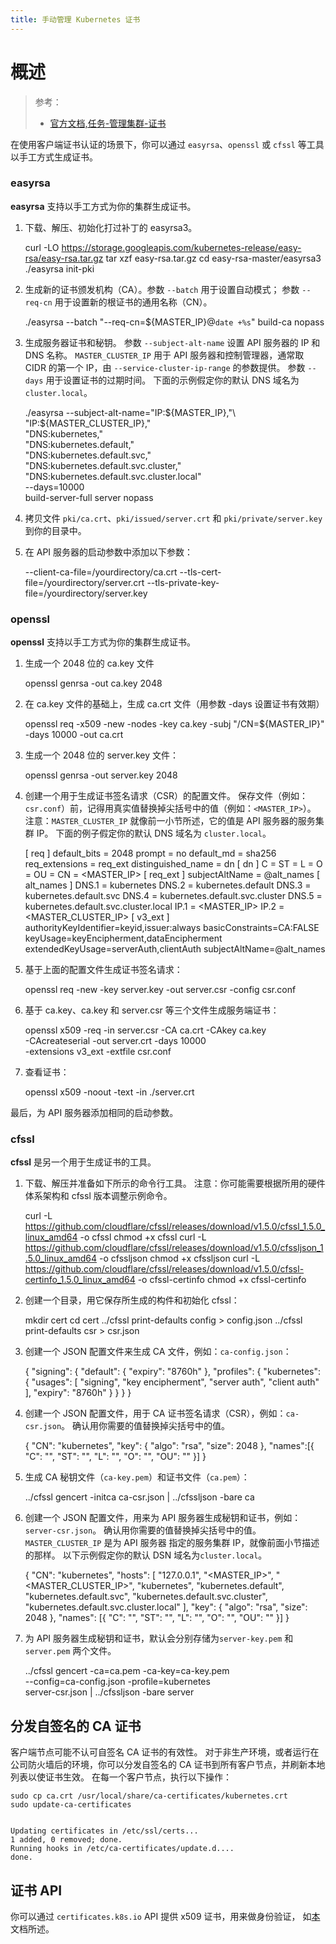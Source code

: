```yaml
---
title: 手动管理 Kubernetes 证书
---
```


# 概述

> 参考：
> - [官方文档,任务-管理集群-证书](https://kubernetes.io/docs/tasks/administer-cluster/certificates/)

在使用客户端证书认证的场景下，你可以通过 `easyrsa`、`openssl` 或 `cfssl` 等工具以手工方式生成证书。

### easyrsa

**easyrsa** 支持以手工方式为你的集群生成证书。

1. 下载、解压、初始化打过补丁的 easyrsa3。


    curl -LO https://storage.googleapis.com/kubernetes-release/easy-rsa/easy-rsa.tar.gz
    tar xzf easy-rsa.tar.gz
    cd easy-rsa-master/easyrsa3
    ./easyrsa init-pki

1. 生成新的证书颁发机构（CA）。参数 `--batch` 用于设置自动模式； 参数 `--req-cn` 用于设置新的根证书的通用名称（CN）。


    ./easyrsa --batch "--req-cn=${MASTER_IP}@`date +%s`" build-ca nopass

1. 生成服务器证书和秘钥。 参数 `--subject-alt-name` 设置 API 服务器的 IP 和 DNS 名称。 `MASTER_CLUSTER_IP` 用于 API 服务器和控制管理器，通常取 CIDR 的第一个 IP，由 `--service-cluster-ip-range` 的参数提供。 参数 `--days` 用于设置证书的过期时间。 下面的示例假定你的默认 DNS 域名为 `cluster.local`。


    ./easyrsa --subject-alt-name="IP:${MASTER_IP},"\
    "IP:${MASTER_CLUSTER_IP},"\
    "DNS:kubernetes,"\
    "DNS:kubernetes.default,"\
    "DNS:kubernetes.default.svc,"\
    "DNS:kubernetes.default.svc.cluster,"\
    "DNS:kubernetes.default.svc.cluster.local" \
    --days=10000 \
    build-server-full server nopass

1. 拷贝文件 `pki/ca.crt`、`pki/issued/server.crt` 和 `pki/private/server.key` 到你的目录中。

2. 在 API 服务器的启动参数中添加以下参数：


    --client-ca-file=/yourdirectory/ca.crt
    --tls-cert-file=/yourdirectory/server.crt
    --tls-private-key-file=/yourdirectory/server.key

### openssl

**openssl** 支持以手工方式为你的集群生成证书。

1. 生成一个 2048 位的 ca.key 文件


    openssl genrsa -out ca.key 2048

1. 在 ca.key 文件的基础上，生成 ca.crt 文件（用参数 -days 设置证书有效期）


    openssl req -x509 -new -nodes -key ca.key -subj "/CN=${MASTER_IP}" -days 10000 -out ca.crt

1. 生成一个 2048 位的 server.key 文件：


    openssl genrsa -out server.key 2048

1. 创建一个用于生成证书签名请求（CSR）的配置文件。 保存文件（例如：`csr.conf`）前，记得用真实值替换掉尖括号中的值（例如：`<MASTER_IP>`）。 注意：`MASTER_CLUSTER_IP` 就像前一小节所述，它的值是 API 服务器的服务集群 IP。 下面的例子假定你的默认 DNS 域名为 `cluster.local`。


    [ req ]
    default_bits = 2048
    prompt = no
    default_md = sha256
    req_extensions = req_ext
    distinguished_name = dn
    [ dn ]
    C = <country>
    ST = <state>
    L = <city>
    O = <organization>
    OU = <organization unit>
    CN = <MASTER_IP>
    [ req_ext ]
    subjectAltName = @alt_names
    [ alt_names ]
    DNS.1 = kubernetes
    DNS.2 = kubernetes.default
    DNS.3 = kubernetes.default.svc
    DNS.4 = kubernetes.default.svc.cluster
    DNS.5 = kubernetes.default.svc.cluster.local
    IP.1 = <MASTER_IP>
    IP.2 = <MASTER_CLUSTER_IP>
    [ v3_ext ]
    authorityKeyIdentifier=keyid,issuer:always
    basicConstraints=CA:FALSE
    keyUsage=keyEncipherment,dataEncipherment
    extendedKeyUsage=serverAuth,clientAuth
    subjectAltName=@alt_names

1. 基于上面的配置文件生成证书签名请求：


    openssl req -new -key server.key -out server.csr -config csr.conf

1. 基于 ca.key、ca.key 和 server.csr 等三个文件生成服务端证书：


    openssl x509 -req -in server.csr -CA ca.crt -CAkey ca.key \
    -CAcreateserial -out server.crt -days 10000 \
    -extensions v3_ext -extfile csr.conf

1. 查看证书：


    openssl x509  -noout -text -in ./server.crt

最后，为 API 服务器添加相同的启动参数。

### cfssl

**cfssl** 是另一个用于生成证书的工具。

1. 下载、解压并准备如下所示的命令行工具。 注意：你可能需要根据所用的硬件体系架构和 cfssl 版本调整示例命令。


    curl -L https://github.com/cloudflare/cfssl/releases/download/v1.5.0/cfssl_1.5.0_linux_amd64 -o cfssl
    chmod +x cfssl
    curl -L https://github.com/cloudflare/cfssl/releases/download/v1.5.0/cfssljson_1.5.0_linux_amd64 -o cfssljson
    chmod +x cfssljson
    curl -L https://github.com/cloudflare/cfssl/releases/download/v1.5.0/cfssl-certinfo_1.5.0_linux_amd64 -o cfssl-certinfo
    chmod +x cfssl-certinfo

1. 创建一个目录，用它保存所生成的构件和初始化 cfssl：


    mkdir cert
    cd cert
    ../cfssl print-defaults config > config.json
    ../cfssl print-defaults csr > csr.json

1. 创建一个 JSON 配置文件来生成 CA 文件，例如：`ca-config.json`：


    {
      "signing": {
        "default": {
          "expiry": "8760h"
        },
        "profiles": {
          "kubernetes": {
            "usages": [
              "signing",
              "key encipherment",
              "server auth",
              "client auth"
            ],
            "expiry": "8760h"
          }
        }
      }
    }

1. 创建一个 JSON 配置文件，用于 CA 证书签名请求（CSR），例如：`ca-csr.json`。 确认用你需要的值替换掉尖括号中的值。


    {
      "CN": "kubernetes",
      "key": {
        "algo": "rsa",
        "size": 2048
      },
      "names":[{
        "C": "<country>",
        "ST": "<state>",
        "L": "<city>",
        "O": "<organization>",
        "OU": "<organization unit>"
      }]
    }

1. 生成 CA 秘钥文件（`ca-key.pem`）和证书文件（`ca.pem`）：


    ../cfssl gencert -initca ca-csr.json | ../cfssljson -bare ca

1. 创建一个 JSON 配置文件，用来为 API 服务器生成秘钥和证书，例如：`server-csr.json`。 确认用你需要的值替换掉尖括号中的值。`MASTER_CLUSTER_IP` 是为 API 服务器 指定的服务集群 IP，就像前面小节描述的那样。 以下示例假定你的默认 DSN 域名为`cluster.local`。


    {
      "CN": "kubernetes",
      "hosts": [
        "127.0.0.1",
        "<MASTER_IP>",
        "<MASTER_CLUSTER_IP>",
        "kubernetes",
        "kubernetes.default",
        "kubernetes.default.svc",
        "kubernetes.default.svc.cluster",
        "kubernetes.default.svc.cluster.local"
      ],
      "key": {
        "algo": "rsa",
        "size": 2048
      },
      "names": [{
        "C": "<country>",
        "ST": "<state>",
        "L": "<city>",
        "O": "<organization>",
        "OU": "<organization unit>"
      }]
    }

1. 为 API 服务器生成秘钥和证书，默认会分别存储为`server-key.pem` 和 `server.pem` 两个文件。


    ../cfssl gencert -ca=ca.pem -ca-key=ca-key.pem \
    --config=ca-config.json -profile=kubernetes \
    server-csr.json | ../cfssljson -bare server

## 分发自签名的 CA 证书

客户端节点可能不认可自签名 CA 证书的有效性。 对于非生产环境，或者运行在公司防火墙后的环境，你可以分发自签名的 CA 证书到所有客户节点，并刷新本地列表以使证书生效。
在每一个客户节点，执行以下操作：

    sudo cp ca.crt /usr/local/share/ca-certificates/kubernetes.crt
    sudo update-ca-certificates


    Updating certificates in /etc/ssl/certs...
    1 added, 0 removed; done.
    Running hooks in /etc/ca-certificates/update.d....
    done.

## 证书 API

你可以通过 `certificates.k8s.io` API 提供 x509 证书，用来做身份验证， 如[本](https://kubernetes.io/zh/docs/tasks/tls/managing-tls-in-a-cluster)文档所述。
